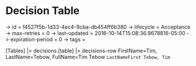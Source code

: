 # Decision Table

-> id = f4527f5b-1d33-4ec4-9cba-db454ff6b380
-> lifecycle = Acceptance
-> max-retries = 0
-> last-updated = 2016-10-14T15:08:36.9678816-05:00
-> expiration-period = 0
-> tags = 

[Tables]
|> decisions
    [table]
    |> decisions-row FirstName=Tim, LastName=Tebow, FullName=Tim Tebow
    ``` LastNameFirst
    Tebow, Tim
    ```


~~~
